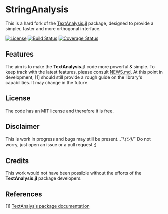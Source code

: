 # StringAnalysis

This is a hard fork of the [TextAnalysis.jl](https://github.com/JuliaText/TextAnalysis.jl) package, designed to provide a simpler, faster and more orthogonal interface.

[![License](http://img.shields.io/badge/license-MIT-brightgreen.svg?style=flat)](LICENSE.md)
[![Build Status](https://travis-ci.org/zgornel/StringAnalysis.jl.svg?branch=master)](https://travis-ci.org/zgornel/StringAnalysis.jl)
[![Coverage Status](https://coveralls.io/repos/github/zgornel/StringAnalysis.jl/badge.svg?branch=master)](https://coveralls.io/github/zgornel/StringAnalysis.jl?branch=master)


## Features
The aim is to make the **TextAnalysis.jl** code more powerful & simple. To keep track with the latest features, please consult [NEWS.md](https://github.com/zgornel/StringAnalysis.jl/blob/master/NEWS.md). At this point in development, [1] should still provide a rough guide on the library's capabilities. It may change in the future.


## License

The code has an MIT license and therefore it is free.


## Disclaimer

This is work in progress and bugs may still be present...¯\\_(ツ)_/¯ Do not worry, just open an issue or a pull request ;)


## Credits

This work would not have been possible without the efforts of the **TextAnalysis.jl** package developers.


## References

[1] [TextAnalysis package documentation](http://juliatext.github.io/TextAnalysis.jl/)
